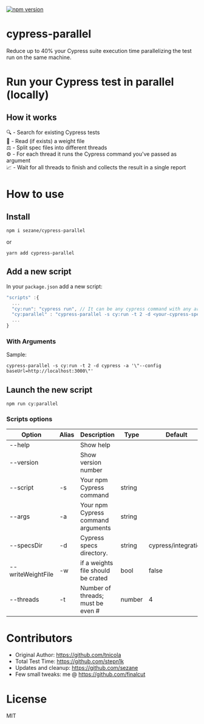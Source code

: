 [![npm version](https://badge.fury.io/js/cypress-parallel.svg)](https://badge.fury.io/js/cypress-parallel)
# cypress-parallel
Reduce up to 40% your Cypress suite execution time parallelizing the test run on the same machine.

# Run your Cypress test in parallel (locally)

## How it works
🔍 - Search for existing Cypress tests\
📄 - Read (if exists) a weight file\
⚖️ - Split spec files into different threads\
⚙️ - For each thread it runs the Cypress command you've passed as argument\
📈 - Wait for all threads to finish and collects the result in a single report

# How to use

## Install
 ```
 npm i sezane/cypress-parallel
 ```

 or

```
yarn add cypress-parallel
 ```

## Add a new script
 In your `package.json` add a new script:

  ```typescript
"scripts" :{
    ...
    "cy:run": "cypress run", // It can be any cypress command with any argument
    "cy:parallel" : "cypress-parallel -s cy:run -t 2 -d <your-cypress-specs-folder> -a '\"<your-cypress-cmd-args>\"'"
    ...
}
 ```

### With Arguments

Sample:

```
cypress-parallel -s cy:run -t 2 -d cypress -a '\"--config baseUrl=http://localhost:3000\"'
```

## Launch the new script

```
npm run cy:parallel
```

### Scripts options

| Option            | Alias | Description                        | Type   | Default             |
| ----------------- | ----- | ---------------------------------- | ------ | ------------------- |
| --help            |       | Show help                          |        |                     |
| --version         |       | Show version number                |        |                     |
| --script          | -s    | Your npm Cypress command           | string |                     |
| --args            | -a    | Your npm Cypress command arguments | string |                     |
| --specsDir        | -d    | Cypress specs directory.           | string | cypress/integration |
| --writeWeightFile | -w    | if a weights file should be crated | bool   | false               |
| --threads         | -t    | Number of threads; must be even #  | number | 4                   |

# Contributors
 *  Original Author: https://github.com/tnicola
 *  Total Test Time: https://github.com/stepn1k
 *  Updates and cleanup: https://github.com/sezane
 *  Few small tweaks: me @ https://github.com/finalcut
# License
 MIT
